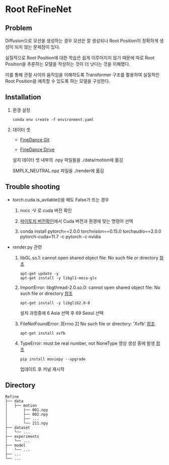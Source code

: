 # Root ReFineNet

## Problem

Diffusion으로 모션을 생성하는 경우 모션은 잘 생성되나 Root Position이 정확하게 생성이 되지 않는 문제점이 있다.

실질적으로 Root Position에 대한 학습은 쉽게 이루어지지 않기 때문에 따로 Root Position을 추론하는 모델을 작성하는 것이 더 낫다는 것을 이해했다.

이를 통해 관절 사이의 움직임을 이해하도록 Transformer 구조를 활용하여 실질적인 Root Position을 예측할 수 있도록 하는 모델을 구성한다.

## Installation

1. 환경 설정
    
    ```
    conda env create -f environment.yaml
    ```

2. 데이터 셋  

    - [FineDance Git](https://github.com/li-ronghui/FineDance/)

    - [FineDance Drive](https://drive.google.com/file/d/1zQvWG9I0H4U3Zrm8d_QD_ehenZvqfQfS/view)

    설치 데이터 셋 내부의 .npy 파일들을 ./data/motion에 옮김

    SMPLX_NEUTRAL.npz 파일을 ./render에 옮김

## Trouble shooting

- torch.cuda.is_avilable()을 해도 False가 뜨는 경우

    1. nvcc -V 로 cuda 버전 확인

    2. [파이토치 버전확인](https://pytorch.org/get-started/previous-versions/)에서 Cuda 버전과 환경에 맞는 명령어 선택
 
    3. conda install pytorch==2.0.0 torchvision==0.15.0 torchaudio==2.0.0 pytorch-cuda=11.7 -c pytorch -c nvidia

- render.py 관련

    1. libGL.so.1: cannot open shared object file: No such file or directory [참조](https://yuevelyne.tistory.com/entry/OpenCV-ImportError-libGLso1-cannot-open-shared-object-file-No-such-file-or-directory)
    
        ```
        apt-get update -y
        apt-get install -y libgl1-mesa-glx
        ```

    2. ImportError: libgthread-2.0.so.0: cannot open shared object file: No such file or directory [참조](https://yuevelyne.tistory.com/entry/OpenCV-ImportError-libGLso1-cannot-open-shared-object-file-No-such-file-or-directory)

        ```
        apt-get install -y libglib2.0-0
        ```
        설치 과정중에 6 Asia 선택 후 69 Seoul 선택 

    3. FileNotFoundError: [Errno 2] No such file or directory: 'Xvfb' [참조](https://stackoverflow.com/questions/32173839/easyprocess-easyprocesscheckinstallederror-cmd-xvfb-help-oserror-errno)

        ```
        apt-get install xvfb
        ```
    4. TypeError: must be real number, not NoneType 영상 생성 중에 발생 [참조](https://stackoverflow.com/questions/68032884/getting-typeerror-must-be-real-number-not-nonetype-whenever-trying-to-run-wr)
 
       ```
       pip install moviepy --upgrade
       ```
       업데이트 후 커널 재시작

## Directory

    Refine
    ├── data
    │   ├── motion
    │       ├── 001.npy
    │       ├── 002.npy
    │       ├── ...
    │       └── 211.npy
    ├── dataset
    │   └── ...
    ├── experiments
    │   └── ...
    ├── model
    │   └── ...
    ├── ...
    └── ...
